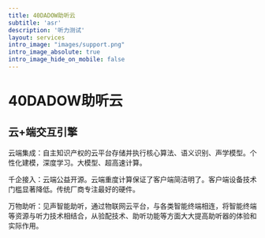 ```yaml
---
title: 40DADOW助听云
subtitle: 'asr'
description: '听力测试'
layout: services
intro_image: "images/support.png"
intro_image_absolute: true
intro_image_hide_on_mobile: false
---
```


# 40DADOW助听云

## 云+端交互引擎

云端集成：自主知识产权的云平台存储并执行核心算法、语义识别、声学模型。个性化建模，深度学习。大模型、超高速计算。

千企接入：云端公益开源。云端重度计算保证了客户端简洁明了。客户端设备技术门槛显著降低。传统厂商专注最好的硬件。

万物助听：见声智能助听，通过物联网云平台，与各类智能终端相连，将智能终端等资源与听力技术相结合，从验配技术、助听功能等方面大大提高助听器的体验和实际作用。

